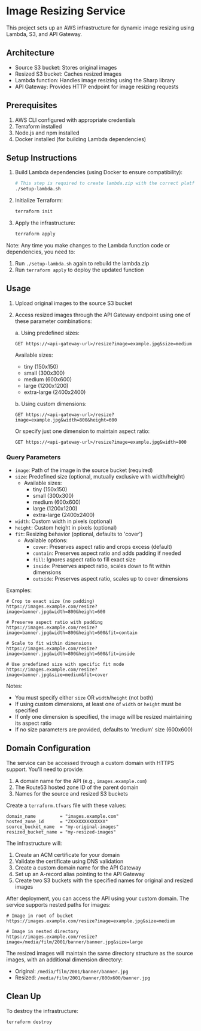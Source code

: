 # Image Resizing Service

This project sets up an AWS infrastructure for dynamic image resizing using Lambda, S3, and API Gateway.

## Architecture

- Source S3 bucket: Stores original images
- Resized S3 bucket: Caches resized images
- Lambda function: Handles image resizing using the Sharp library
- API Gateway: Provides HTTP endpoint for image resizing requests

## Prerequisites

1. AWS CLI configured with appropriate credentials
2. Terraform installed
3. Node.js and npm installed
4. Docker installed (for building Lambda dependencies)

## Setup Instructions

1. Build Lambda dependencies (using Docker to ensure compatibility):
   ```bash
   # This step is required to create lambda.zip with the correct platform binaries
   ./setup-lambda.sh
   ```

2. Initialize Terraform:
   ```bash
   terraform init
   ```

3. Apply the infrastructure:
   ```bash
   terraform apply
   ```

Note: Any time you make changes to the Lambda function code or dependencies, you need to:
1. Run `./setup-lambda.sh` again to rebuild the lambda.zip
2. Run `terraform apply` to deploy the updated function

## Usage

1. Upload original images to the source S3 bucket
2. Access resized images through the API Gateway endpoint using one of these parameter combinations:

   a. Using predefined sizes:
   ```
   GET https://<api-gateway-url>/resize?image=example.jpg&size=medium
   ```
   Available sizes:
   - tiny (150x150)
   - small (300x300)
   - medium (600x600)
   - large (1200x1200)
   - extra-large (2400x2400)

   b. Using custom dimensions:
   ```
   GET https://<api-gateway-url>/resize?image=example.jpg&width=800&height=600
   ```
   Or specify just one dimension to maintain aspect ratio:
   ```
   GET https://<api-gateway-url>/resize?image=example.jpg&width=800
   ```

### Query Parameters

- `image`: Path of the image in the source bucket (required)
- `size`: Predefined size (optional, mutually exclusive with width/height)
  - Available sizes:
    - tiny (150x150)
    - small (300x300)
    - medium (600x600)
    - large (1200x1200)
    - extra-large (2400x2400)
- `width`: Custom width in pixels (optional)
- `height`: Custom height in pixels (optional)
- `fit`: Resizing behavior (optional, defaults to 'cover')
  - Available options:
    - `cover`: Preserves aspect ratio and crops excess (default)
    - `contain`: Preserves aspect ratio and adds padding if needed
    - `fill`: Ignores aspect ratio to fill exact size
    - `inside`: Preserves aspect ratio, scales down to fit within dimensions
    - `outside`: Preserves aspect ratio, scales up to cover dimensions

Examples:

```
# Crop to exact size (no padding)
https://images.example.com/resize?image=banner.jpg&width=800&height=600

# Preserve aspect ratio with padding
https://images.example.com/resize?image=banner.jpg&width=800&height=600&fit=contain

# Scale to fit within dimensions
https://images.example.com/resize?image=banner.jpg&width=800&height=600&fit=inside

# Use predefined size with specific fit mode
https://images.example.com/resize?image=banner.jpg&size=medium&fit=cover
```

Notes:
- You must specify either `size` OR `width`/`height` (not both)
- If using custom dimensions, at least one of `width` or `height` must be specified
- If only one dimension is specified, the image will be resized maintaining its aspect ratio
- If no size parameters are provided, defaults to 'medium' size (600x600)

## Domain Configuration

The service can be accessed through a custom domain with HTTPS support. You'll need to provide:

1. A domain name for the API (e.g., `images.example.com`)
2. The Route53 hosted zone ID of the parent domain
3. Names for the source and resized S3 buckets

Create a `terraform.tfvars` file with these values:
```hcl
domain_name         = "images.example.com"
hosted_zone_id      = "ZXXXXXXXXXXXXX"
source_bucket_name  = "my-original-images"
resized_bucket_name = "my-resized-images"
```

The infrastructure will:
1. Create an ACM certificate for your domain
2. Validate the certificate using DNS validation
3. Create a custom domain name for the API Gateway
4. Set up an A-record alias pointing to the API Gateway
5. Create two S3 buckets with the specified names for original and resized images

After deployment, you can access the API using your custom domain. The service supports nested paths for images:

```
# Image in root of bucket
https://images.example.com/resize?image=example.jpg&size=medium

# Image in nested directory
https://images.example.com/resize?image=/media/film/2001/banner/banner.jpg&size=large
```

The resized images will maintain the same directory structure as the source images, with an additional dimension directory:
- Original: `/media/film/2001/banner/banner.jpg`
- Resized: `/media/film/2001/banner/800x600/banner.jpg`

## Clean Up

To destroy the infrastructure:
```bash
terraform destroy
